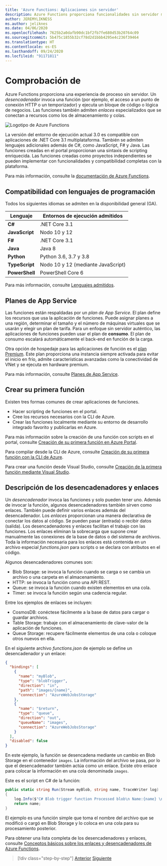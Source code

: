 ```yaml
---
title: 'Azure Functions: Aplicaciones sin servidor'
description: Azure Functions proporciona funcionalidades sin servidor mediante varios lenguajes (C#, JavaScript, Java) y plataformas para proporcionar código de escalado instantáneo orientado a eventos.
author: JEREMYLIKNESS
ms.author: jeliknes
ms.date: 04/06/2020
ms.openlocfilehash: 7625b2a0dafb90dc1bf2fb7fe680d53b20764c09
ms.sourcegitcommit: 5b475c1855b32cf78d2d1bbb4295e4c236f39464
ms.translationtype: HT
ms.contentlocale: es-ES
ms.lasthandoff: 09/24/2020
ms.locfileid: "91171811"
---
```

# <a name="azure-functions"></a>Comprobación de

Azure Functions proporciona una experiencia de proceso sin servidor. Un *desencadenador* invoca una función (por ejemplo, el acceso a un punto de conexión HTTP o un temporizador) y ejecuta un bloque de código o lógica de negocios. Las funciones también admiten *enlaces* especializados que se conectan a recursos como los de almacenamiento y colas.

![Logotipo de Azure Functions](./media/azure-functions-logo.png)

La versión del entorno de ejecución actual 3.0 es compatible con aplicaciones de .NET Core 3.1 multiplataforma. También se admiten lenguajes adicionales además de C#, como JavaScript, F# y Java. Las funciones creadas en el portal proporcionan una sintaxis de scripting enriquecida. Las funciones creadas como proyectos independientes se pueden implementar con funcionalidades y compatibilidad completas con la plataforma.

Para más información, consulte la [documentación de Azure Functions](/azure/azure-functions).

## <a name="programming-language-support"></a>Compatibilidad con lenguajes de programación

Todos los siguientes idiomas se admiten en la disponibilidad general (GA).

|Lenguaje      |Entornos de ejecución admitidos|
|--------------|------------------|
|**C#**        |.NET Core 3.1     |
|**JavaScript**|Nodo 10 y 12      |
|**F#**        |.NET Core 3.1     |
|**Java**      |Java 8            |
|**Python**    |Python 3.6, 3.7 y 3.8|
|**TypeScript**|Nodo 10 y 12 (mediante JavaScript)|
|**PowerShell**|PowerShell Core 6|

Para más información, consulte [Lenguajes admitidos](/azure/azure-functions/supported-languages).

## <a name="app-service-plans"></a>Planes de App Service

Las funciones están respaldadas por un *plan de App Service*. El plan define los recursos que usa la aplicación de funciones. Puede asignar planes a una región, determinar el tamaño y el número de máquinas virtuales que se usarán y elegir un plan de tarifa. Para un enfoque sin servidor auténtico, las aplicaciones de funciones pueden usar el plan de **consumo**. El plan de consumo escalará automáticamente el back-end en función de la carga.

Otra opción de hospedaje para las aplicaciones de función es el [plan Premium](/azure/azure-functions/functions-premium-plan). Este plan proporciona una instancia siempre activada para evitar el inicio en frío, admite características avanzadas como la conectividad de VNet y se ejecuta en hardware premium.

Para más información, consulte [Planes de App Service](/azure/app-service/azure-web-sites-web-hosting-plans-in-depth-overview).

## <a name="create-your-first-function"></a>Crear su primera función

Existen tres formas comunes de crear aplicaciones de funciones.

- Hacer scripting de funciones en el portal.
- Cree los recursos necesarios con la CLI de Azure.
- Crear las funciones localmente mediante su entorno de desarrollo integrado favorito y publicarlas en Azure.

Para más información sobre la creación de una función con scripts en el portal, consulte [Creación de su primera función en Azure Portal](/azure/azure-functions/functions-create-first-azure-function).

Para compilar desde la CLI de Azure, consulte [Creación de su primera función con la CLI de Azure](/azure/azure-functions/functions-create-first-azure-function-azure-cli).

Para crear una función desde Visual Studio, consulte [Creación de la primera función mediante Visual Studio](/azure/azure-functions/functions-create-your-first-function-visual-studio).

## <a name="understand-triggers-and-bindings"></a>Descripción de los desencadenadores y enlaces

Un *desencadenador* invoca las funciones y solo pueden tener uno. Además de invocar la función, algunos desencadenadores también sirven como enlaces. También puede definir varios enlaces además del desencadenador. Los *enlaces* proporcionan una manera declarativa de conectar los datos al código. Se pueden pasar (entrada) o recibir datos (salida). Los desencadenadores y enlaces facilitan el trabajo con las funciones. Los enlaces eliminan la sobrecarga que supone crear manualmente las conexiones de la base de datos o del sistema de archivos. Toda la información necesaria para los enlaces está contenida en un archivo especial *functions.json* para scripts o se declara con atributos en el código.

Algunos desencadenadores comunes son:

- Blob Storage: se invoca la función cuando se carga o se cambia un archivo o una carpeta en el almacenamiento.
- HTTP: se invoca la función como una API REST.
- Queue: se invoca la función cuando existen elementos en una cola.
- Timer: se invoca la función según una cadencia regular.

Entre los ejemplos de enlaces se incluyen:

- CosmosDB: conéctese fácilmente a la base de datos para cargar o guardar archivos.
- Table Storage: trabaje con el almacenamiento de clave-valor de la aplicación de funciones.
- Queue Storage: recupere fácilmente elementos de una cola o coloque otros nuevos en ella.

En el siguiente archivo *functions.json* de ejemplo se define un desencadenador y un enlace:

```json
{
  "bindings": [
    {
      "name": "myBlob",
      "type": "blobTrigger",
      "direction": "in",
      "path": "images/{name}",
      "connection": "AzureWebJobsStorage"
    },
    {
      "name": "$return",
      "type": "queue",
      "direction": "out",
      "queueName": "images",
      "connection": "AzureWebJobsStorage"
    }
  ],
  "disabled": false
}
```

En este ejemplo, la función se desencadena mediante un cambio en Blob Storage en el contenedor `images`. La información del archivo se pasa, por lo que el desencadenador también actúa como un enlace. Existe otro enlace para colocar la información en una cola denominada `images`.

Este es el script en C# de la función:

```csharp
public static string Run(Stream myBlob, string name, TraceWriter log)
{
    log.Info($"C# Blob trigger function Processed blob\n Name:{name} \n Size: {myBlob.Length} Bytes");
    return name;
}
```

El ejemplo es una función simple que toma el nombre del archivo que se modificó o cargó en Blob Storage y lo coloca en una cola para su procesamiento posterior.

Para obtener una lista completa de los desencadenadores y enlaces, consulte [Conceptos básicos sobre los enlaces y desencadenadores de Azure Functions](/azure/azure-functions/functions-triggers-bindings).

>[!div class="step-by-step"]
>[Anterior](azure-serverless-platform.md)
>[Siguiente](application-insights.md)
